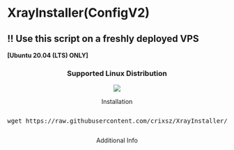 # XrayInstaller(ConfigV2)
## !! Use this script on a freshly deployed VPS 
**[Ubuntu 20.04 (LTS) ONLY]**
<h3 align="center">Supported Linux Distribution</h3>
<p align="center">
  <a><img src="https://img.shields.io/badge/Support-Ubuntu-red.svg"></a>
  
</p>
<p align="center"><bold>Installation</bold></p>
<pre><p>wget https://raw.githubusercontent.com/crixsz/XrayInstaller/configv2/setup && chmod +x setup && ./setup<p></pre>
<p align="center"><bold>Additional Info</bold></p>
